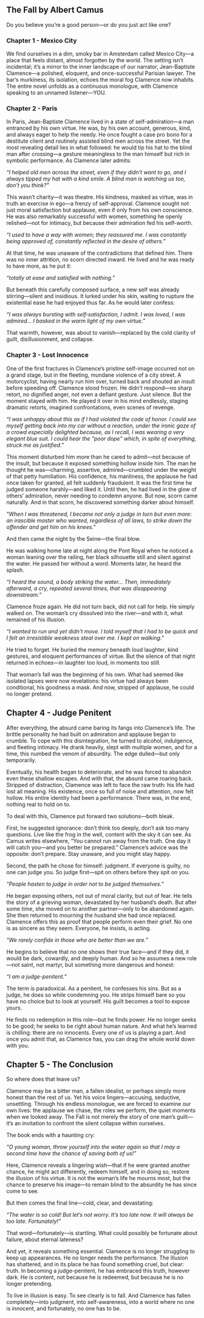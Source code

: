 ## The Fall by Albert Camus
Do you believe you’re a good person—or do you just act like one?

### Chapter 1 - Mexico City 
We find ourselves in a dim, smoky bar in Amsterdam called Mexico City—a place that feels distant, almost forgotten by the world. The setting isn’t incidental; it’s a mirror to the inner landscape of our narrator, Jean-Baptiste Clamence—a polished, eloquent, and once-successful Parisian lawyer. The bar’s murkiness, its isolation, echoes the moral fog Clamence now inhabits. The entire novel unfolds as a continuous monologue, with Clamence speaking to an unnamed listener—YOU.

### Chapter 2 - Paris
In Paris, Jean-Baptiste Clamence lived in a state of self-admiration—a man entranced by his own virtue. He was, by his own account, generous, kind, and always eager to help the needy. He once fought a case pro bono for a destitute client and routinely assisted blind men across the street. Yet the most revealing detail lies in what followed: he would tip his hat to the blind man after crossing—a gesture meaningless to the man himself but rich in symbolic performance. As Clamence later admits:

  *“I helped old men across the street, even if they didn’t want to go, and I always tipped my hat with a kind smile. A blind man is watching us too, don’t you think?”*

This wasn’t charity—it was theatre. His kindness, masked as virtue, was in truth an exercise in ego—a frenzy of self-approval. Clamence sought not just moral satisfaction but applause, even if only from his own conscience. He was also remarkably successful with women, something he openly relished—not for intimacy, but because their admiration fed his self-worth.

  *“I used to have a way with women; they reassured me. I was constantly being approved of, constantly reflected in the desire of others.”*

At that time, he was unaware of the contradictions that defined him. There was no inner attrition, no scorn directed inward. He lived and he was ready to have more, as he put it:

  *“totally at ease and satisfied with nothing.”*

But beneath this carefully composed surface, a new self was already stirring—silent and insidious. It lurked under his skin, waiting to rupture the existential ease he had enjoyed thus far. As he would later confess:

  *“I was always bursting with self‑satisfaction, I admit. I was loved, I was admired… I basked in the warm light of my own virtue.”*

That warmth, however, was about to vanish—replaced by the cold clarity of guilt, disillusionment, and collapse.

### Chapter 3 - Lost Innocence
One of the first fractures in Clamence’s pristine self-image occurred not on a grand stage, but in the fleeting, mundane violence of a city street. A motorcyclist, having nearly run him over, turned back and shouted an insult before speeding off. Clamence stood frozen. He didn’t respond—no sharp retort, no dignified anger, not even a defiant gesture. Just silence. But the moment stayed with him. He played it over in his mind endlessly, staging dramatic retorts, imagined confrontations, even scenes of revenge.

  *“I was unhappy about this as if I had violated the code of honor. I could see myself getting back into my car without a reaction, under the ironic gaze of a crowd especially delighted because, as I recall, I was wearing a very elegant blue suit. I could hear the "poor dope" which, in spite of everything, struck me as justified.”*

This moment disturbed him more than he cared to admit—not because of the insult, but because it exposed something hollow inside him. The man he thought he was—charming, assertive, admired—crumbled under the weight of that petty humiliation. His confidence, his manliness, the applause he had once taken for granted, all felt suddenly fraudulent. It was the first time he judged someone harshly—and liked it. Until then, he had lived in the glow of others’ admiration, never needing to condemn anyone. But now, scorn came naturally. And in that scorn, he discovered something darker about himself.

  *"When I was threatened, I became not only a judge in turn but even more: an irascible master who wanted, regardless of all laws, to strike down the offender and get him on his knees."*

And then came the night by the Seine—the final blow.

He was walking home late at night along the Pont Royal when he noticed a woman leaning over the railing, her black silhouette still and silent against the water. He passed her without a word. Moments later, he heard the splash.

  *“I heard the sound, a body striking the water… Then, immediately afterward, a cry, repeated several times, that was disappearing downstream.”*

Clamence froze again. He did not turn back, did not call for help. He simply walked on. The woman’s cry dissolved into the river—and with it, what remained of his illusion.

  *“I wanted to run and yet didn’t move. I told myself that I had to be quick and I felt an irresistible weakness steal over me. I kept on walking.”*

He tried to forget. He buried the memory beneath loud laughter, kind gestures, and eloquent performances of virtue. But the silence of that night returned in echoes—in laughter too loud, in moments too still.

That woman’s fall was the beginning of his own. What had seemed like isolated lapses were now revelations: his virtue had always been conditional, his goodness a mask. And now, stripped of applause, he could no longer pretend.

## Chapter 4 - Judge Penitent
After everything, the absurd came baring its fangs into Clamence’s life. The brittle personality he had built on admiration and applause began to crumble. To cope with this disintegration, he turned to alcohol, indulgence, and fleeting intimacy. He drank heavily, slept with multiple women, and for a time, this numbed the venom of absurdity. The edge dulled—but only temporarily.

Eventually, his health began to deteriorate, and he was forced to abandon even these shallow escapes. And with that, the absurd came roaring back. Stripped of distraction, Clamence was left to face the raw truth: his life had lost all meaning. His existence, once so full of noise and attention, now felt hollow. His entire identity had been a performance. There was, in the end, nothing real to hold on to.

To deal with this, Clamence put forward two solutions—both bleak.

First, he suggested ignorance: don’t think too deeply, don’t ask too many questions. Live like the frog in the well, content with the sky it can see. As Camus writes elsewhere, “You cannot run away from the truth. One day it will catch you—and you better be prepared.” Clamence’s advice was the opposite: don’t prepare. Stay unaware, and you might stay happy.

Second, the path he chose for himself: judgment. If everyone is guilty, no one can judge you. So judge first—spit on others before they spit on you.

  *“People hasten to judge in order not to be judged themselves.”*

He began exposing others, not out of moral clarity, but out of fear. He tells the story of a grieving woman, devastated by her husband’s death. But after some time, she moved on to another partner—only to be abandoned again. She then returned to mourning the husband she had once replaced. Clamence offers this as proof that people perform even their grief. No one is as sincere as they seem. Everyone, he insists, is acting.

  *“We rarely confide in those who are better than we are.”*

He begins to believe that no one shows their true face—and if they did, it would be dark, cowardly, and deeply human. And so he assumes a new role—not saint, not martyr, but something more dangerous and honest:

   *“I am a judge-penitent.”*

The term is paradoxical. As a penitent, he confesses his sins. But as a judge, he does so while condemning you. He strips himself bare so you have no choice but to look at yourself. His guilt becomes a tool to expose yours.

He finds no redemption in this role—but he finds power. He no longer seeks to be good; he seeks to be right about human nature. And what he’s learned is chilling: there are no innocents. Every one of us is playing a part. And once you admit that, as Clamence has, you can drag the whole world down with you.

## Chapter 5 - The Conclusion
So where does that leave us?

Clamence may be a bitter man, a fallen idealist, or perhaps simply more honest than the rest of us. Yet his voice lingers—accusing, seductive, unsettling. Through his endless monologue, we are forced to examine our own lives: the applause we chase, the roles we perform, the quiet moments when we looked away. The Fall is not merely the story of one man’s guilt—it’s an invitation to confront the silent collapse within ourselves.

The book ends with a haunting cry:

   *“O young woman, throw yourself into the water again so that I may a second time have the chance of saving both of us!”*

Here, Clamence reveals a lingering wish—that if he were granted another chance, he might act differently, redeem himself, and in doing so, restore the illusion of his virtue. It is not the woman’s life he mourns most, but the chance to preserve his image—to remain blind to the absurdity he has since come to see.

But then comes the final line—cold, clear, and devastating:

  *“The water is so cold! But let’s not worry. It’s too late now. It will always be too late. Fortunately!”*

That word—fortunately—is startling. What could possibly be fortunate about failure, about eternal lateness?

And yet, it reveals something essential. Clamence is no longer struggling to keep up appearances. He no longer needs the performance. The illusion has shattered, and in its place he has found something cruel, but clear: truth. In becoming a judge-penitent, he has embraced this truth, however dark. He is content, not because he is redeemed, but because he is no longer pretending.

To live in illusion is easy. To see clearly is to fall. And Clamence has fallen completely—into judgment, into self-awareness, into a world where no one is innocent, and fortunately, no one has to be.
